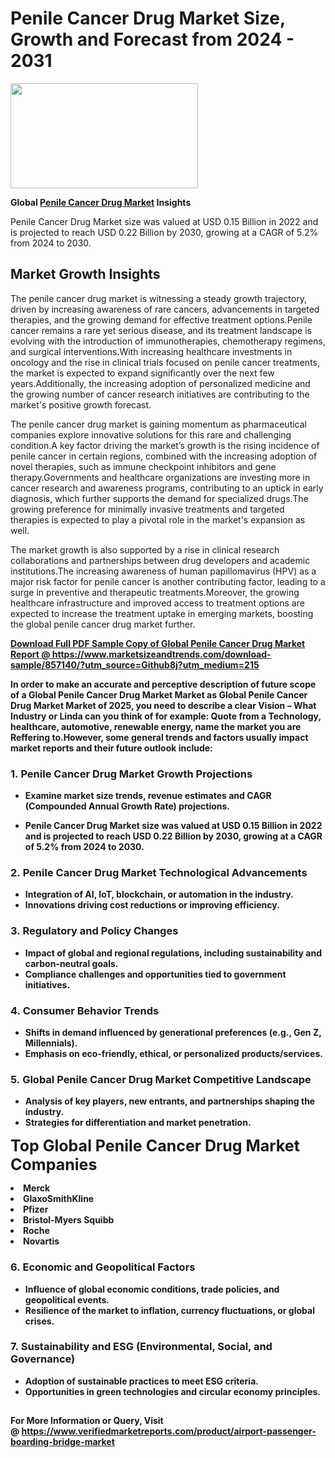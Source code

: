<H1>Penile Cancer Drug Market Size, Growth and Forecast from 2024 - 2031</H1><img class="aligncenter size-medium wp-image-584254" src="https://thirdeyenews.in/wp-content/uploads/2024/09/Global-Market-Research-300x168.jpeg" alt="" width="300" height="168" /><p><strong>Global&nbsp;<a href="https://www.marketsizeandtrends.com/download-sample/857140/?utm_source=Github8j?utm_medium=215">Penile Cancer Drug Market</a> Insights</strong></p><p>Penile Cancer Drug Market size was valued at USD 0.15 Billion in 2022 and is projected to reach USD 0.22 Billion by 2030, growing at a CAGR of 5.2% from 2024 to 2030.</p><p><h2>Market Growth Insights</h2> <p>The penile cancer drug market is witnessing a steady growth trajectory, driven by increasing awareness of rare cancers, advancements in targeted therapies, and the growing demand for effective treatment options.Penile cancer remains a rare yet serious disease, and its treatment landscape is evolving with the introduction of immunotherapies, chemotherapy regimens, and surgical interventions.With increasing healthcare investments in oncology and the rise in clinical trials focused on penile cancer treatments, the market is expected to expand significantly over the next few years.Additionally, the increasing adoption of personalized medicine and the growing number of cancer research initiatives are contributing to the market's positive growth forecast.</p> <p><strong><a href="#"></a></strong></p> <p>The penile cancer drug market is gaining momentum as pharmaceutical companies explore innovative solutions for this rare and challenging condition.A key factor driving the market’s growth is the rising incidence of penile cancer in certain regions, combined with the increasing adoption of novel therapies, such as immune checkpoint inhibitors and gene therapy.Governments and healthcare organizations are investing more in cancer research and awareness programs, contributing to an uptick in early diagnosis, which further supports the demand for specialized drugs.The growing preference for minimally invasive treatments and targeted therapies is expected to play a pivotal role in the market's expansion as well.</p> <p>The market growth is also supported by a rise in clinical research collaborations and partnerships between drug developers and academic institutions.The increasing awareness of human papillomavirus (HPV) as a major risk factor for penile cancer is another contributing factor, leading to a surge in preventive and therapeutic treatments.Moreover, the growing healthcare infrastructure and improved access to treatment options are expected to increase the treatment uptake in emerging markets, boosting the global penile cancer drug market further.</p> <p><strong><a href="#"></p><p><span class=""><strong>Download Full PDF Sample Copy of Global Penile Cancer Drug Market Report</strong> @ <a href="https://www.marketsizeandtrends.com/download-sample/857140/?utm_source=Github8j?utm_medium=215" target="_blank">https://www.marketsizeandtrends.com/download-sample/857140/?utm_source=Github8j?utm_medium=215</a></span></p><p>In order to make an accurate and perceptive description of future scope of a Global&nbsp;Penile Cancer Drug Market Market as Global&nbsp;Penile Cancer Drug Market Market of 2025, you need to describe a clear Vision &ndash; What Industry or Linda can you think of for example: Quote from a Technology, healthcare, automotive, renewable energy, name the market you are Reffering to.However, some general trends and factors usually impact market reports and their future outlook include:</p><h3>1.&nbsp;<strong>Penile Cancer Drug Market Growth Projections</strong></h3><ul><li>Examine market size trends, revenue estimates and CAGR (Compounded Annual Growth Rate) projections.</li><li><p>Penile Cancer Drug Market size was valued at USD 0.15 Billion in 2022 and is projected to reach USD 0.22 Billion by 2030, growing at a CAGR of 5.2% from 2024 to 2030.</p></li></ul><h3>2.&nbsp;<strong>Penile Cancer Drug Market Technological Advancements</strong></h3><ul><li>Integration of AI, IoT, blockchain, or automation in the industry.</li><li>Innovations driving cost reductions or improving efficiency.</li></ul><h3>3.&nbsp;<strong>Regulatory and Policy Changes</strong></h3><ul><li>Impact of global and regional regulations, including sustainability and carbon-neutral goals.</li><li>Compliance challenges and opportunities tied to government initiatives.</li></ul><h3>4.&nbsp;<strong>Consumer Behavior Trends</strong></h3><ul><li>Shifts in demand influenced by generational preferences (e.g., Gen Z, Millennials).</li><li>Emphasis on eco-friendly, ethical, or personalized products/services.</li></ul><h3>5.&nbsp;<strong>Global Penile Cancer Drug Market Competitive Landscape</strong></h3><ul><li>Analysis of key players, new entrants, and partnerships shaping the industry.</li><li>Strategies for differentiation and market penetration.</li></ul><p data-pm-slice="1 1 []"><span style="color: inherit; font-family: inherit; font-size: 25px;">Top Global Penile Cancer Drug Market Companies</span></p><div class="" data-test-id=""><p><li>Merck</li><li> GlaxoSmithKline</li><li> Pfizer</li><li> Bristol-Myers Squibb</li><li> Roche</li><li> Novartis</li></p></div><h3>6.&nbsp;<strong>Economic and Geopolitical Factors</strong></h3><ul><li>Influence of global economic conditions, trade policies, and geopolitical events.</li><li>Resilience of the market to inflation, currency fluctuations, or global crises.</li></ul><h3>7.&nbsp;<strong>Sustainability and ESG (Environmental, Social, and Governance)</strong></h3><ul><li>Adoption of sustainable practices to meet ESG criteria.</li><li>Opportunities in green technologies and circular economy principles.</li></ul><h2><strong style="font-size: 14px;">For More Information or Query, Visit @&nbsp;</strong><a style="background-color: #ffffff; font-size: 14px;" href="https://www.marketsizeandtrends.com/report/penile-cancer-drug-market/" target="_blank">https://www.verifiedmarketreports.com/product/airport-passenger-boarding-bridge-market</a></h2>